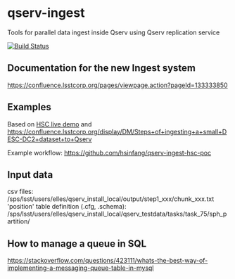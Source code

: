 # qserv-ingest

Tools for parallel data ingest inside Qserv using Qserv replication service

[![Build Status](https://travis-ci.com/lsst-dm/qserv-ingest.svg?branch=master)](https://travis-ci.com/lsst-dm/qserv-ingest)

## Documentation for the new Ingest system
https://confluence.lsstcorp.org/pages/viewpage.action?pageId=133333850

## Examples

Based on [HSC live demo](https://confluence.lsstcorp.org/display/DM/Live+demo%3A+test+ingest+of+a+subset+of+one+track+of+the+HSC+Object+catalog)
and https://confluence.lsstcorp.org/display/DM/Steps+of+ingesting+a+small+DESC-DC2+dataset+to+Qserv

Example workflow:
https://github.com/hsinfang/qserv-ingest-hsc-poc

## Input data

csv files: /sps/lsst/users/elles/qserv_install_local/output/step1_xxx/chunk_xxx.txt
'position' table definition (.cfg, .schema): /sps/lsst/users/elles/qserv_install_local/qserv_testdata/tasks/task_75/sph_partition/

## How to manage a queue in SQL
https://stackoverflow.com/questions/423111/whats-the-best-way-of-implementing-a-messaging-queue-table-in-mysql
